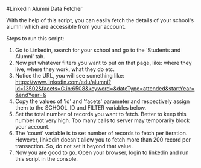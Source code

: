 #Linkedin Alumni Data Fetcher

With the help of this script, you can easily fetch the details of your school's alumni which are accessible from your account.

Steps to run this script:

1. Go to Linkedin, search for your school and go to the 'Students and Alumni' tab.
2. Now put whatever filters you want to put on that page, like: where they live, where they work, what they do etc.
3. Notice the URL, you will see something like:
https://www.linkedin.com/edu/alumni?id=13502&facets=G.in:6508&keyword=&dateType=attended&startYear=&endYear=&
4. Copy the values of 'id' and 'facets' parameter and respectively assign them to the SCHOOL_ID and FILTER variables below.
5. Set the total number of records you want to fetch. Better to keep this number not very high. Too many calls to server may temporarily block your account.
6. The 'count' variable is to set number of records to fetch per iteration. However, linkedin doesn't allow you to fetch more than 200 record per transaction. So, do not set it beyond that value.
7. Now you are good to go. Open your browser, login to linkedin and run this script in the console.
